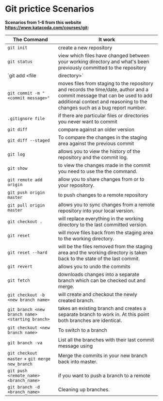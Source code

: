 # Git prictice Scenarios

**Scenarios from 1-6 from this website https://www.katacoda.com/courses/git:**

The Command | It work
-------- | --------
`git init` | create a new repository
`git status` | view which files have changed between your working directory and what's been previously committed to the repository
`git add <file|directory>` | add changes to the staging area
`git commit -m "<commit message>"` | moves files from staging to the repository and records the time/date, author and a commit message that can be used to add additional context and reasoning to the changes such as a bug report number.
`.gitignore file` | if there are particular files or directories you never want to commit
`git diff` | compare against an older version
`git diff --staged` | To compare the changes in the staging area against the previous commit
`git log` | allows you to view the history of the repository and the commit log.
`git show` | to view the changes made in the commit you need to use the the command.
`git remote add origin` | allow you to share changes from or to your repository. 
`git push origin master` | to push changes to a remote repository
`git pull origin master` | allows you to sync changes from a remote repository into your local version.
`git checkout .` | will replace everything in the working directory to the last committed version.
`git reset` | will move files back from the staging area to the working directory.
`git reset --hard` | will be the files removed from the staging area and the working directory is taken back to the state of the last commit.
`git revert` | allows you to undo the commits
`git fetch` | downloads changes into a separate branch which can be checked out and merge. 
`git checkout -b <new branch name>` | will create and checkout the newly created branch.
`git branch <new branch name> <starting branch>` | takes an existing branch and creates a separate branch to work in. At this point both branches are identical.
`git checkout <new branch name>` | To switch to a branch
`git branch -va` | List all the branches with their last commit message using
`git checkout master` + `git merge new_branch` | Merge the commits in your new branch back into master.
` git push <remote_name> <branch_name> ` | if you want to push a branch to a remote
`git branch -d <branch_name>` | Cleaning up branches.
